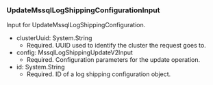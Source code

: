 ### UpdateMssqlLogShippingConfigurationInput
Input for UpdateMssqlLogShippingConfiguration.

- clusterUuid: System.String
  - Required. UUID used to identify the cluster the request goes to.
- config: MssqlLogShippingUpdateV2Input
  - Required. Configuration parameters for the update operation.
- id: System.String
  - Required. ID of a log shipping configuration object.
